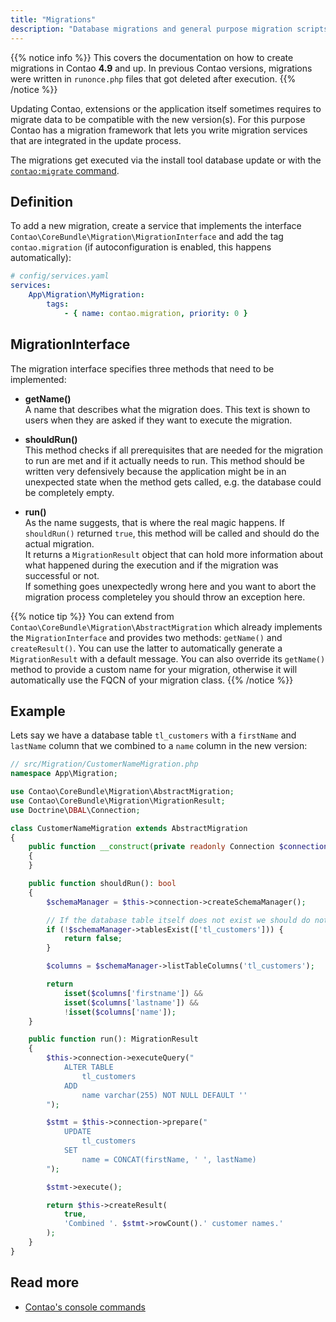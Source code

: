 ```yaml
---
title: "Migrations"
description: "Database migrations and general purpose migration scripts."
---
```


{{% notice info %}}
This covers the documentation on how to create migrations in Contao **4.9**
and up. In previous Contao versions, migrations were written in `runonce.php` files that got deleted after execution.
{{% /notice %}}

Updating Contao, extensions or the application itself sometimes requires to migrate data to be compatible with the new version(s). For this purpose Contao has a migration framework that lets you write migration services that are integrated in the update process.

The migrations get executed via the install tool database update or with the [`contao:migrate` command][commands].


## Definition

To add a new migration, create a service that implements the interface `Contao\CoreBundle\Migration\MigrationInterface` and add the tag `contao.migration` (if autoconfiguration is enabled, this happens automatically):

```yaml
# config/services.yaml
services:
    App\Migration\MyMigration:
        tags:
            - { name: contao.migration, priority: 0 }
```

## MigrationInterface

The migration interface specifies three methods that need to be implemented:

* __getName()__ <br>
  A name that describes what the migration does. This text is shown to users when they are asked if they want to execute the migration.

* __shouldRun()__ <br>
  This method checks if all prerequisites that are needed for the migration to run are met and if it actually needs to run. This method 
  should be written very defensively because the application might be in an unexpected state when the method gets called, e.g. the database 
  could be completely empty.

* __run()__ <br>
  As the name suggests, that is where the real magic happens. If `shouldRun()` returned `true`, this method will be called and should do the
  actual migration.<br>
  It returns a `MigrationResult` object that can hold more information about what happened during the execution and if the migration was 
  successful or not.<br>
  If something goes unexpectedly wrong here and you want to abort the migration process completeley you should throw an exception here.

{{% notice tip %}}
You can extend from `Contao\CoreBundle\Migration\AbstractMigration` which already implements the `MigrationInterface` and provides two
methods: `getName()` and `createResult()`. You can use the latter to automatically generate a `MigrationResult` with a default message. You 
can also override its `getName()` method to provide a custom name for your migration, otherwise it will automatically use the FQCN of your 
migration class.
{{% /notice %}}


## Example

Lets say we have a database table `tl_customers` with a `firstName` and `lastName` column that we combined to a `name` column in the new 
version:

```php
// src/Migration/CustomerNameMigration.php
namespace App\Migration;

use Contao\CoreBundle\Migration\AbstractMigration;
use Contao\CoreBundle\Migration\MigrationResult;
use Doctrine\DBAL\Connection;

class CustomerNameMigration extends AbstractMigration
{
    public function __construct(private readonly Connection $connection)
    {
    }

    public function shouldRun(): bool
    {
        $schemaManager = $this->connection->createSchemaManager();

        // If the database table itself does not exist we should do nothing
        if (!$schemaManager->tablesExist(['tl_customers'])) {
            return false;
        }

        $columns = $schemaManager->listTableColumns('tl_customers');

        return 
	        isset($columns['firstname']) &&
	        isset($columns['lastname']) &&
	        !isset($columns['name']);
    }

    public function run(): MigrationResult
    {
        $this->connection->executeQuery("
            ALTER TABLE
                tl_customers
            ADD
                name varchar(255) NOT NULL DEFAULT ''
        ");

        $stmt = $this->connection->prepare("
            UPDATE
                tl_customers
            SET
                name = CONCAT(firstName, ' ', lastName)
        ");

        $stmt->execute();

        return $this->createResult(
            true, 
            'Combined '. $stmt->rowCount().' customer names.'
        );
    }
}
```


## Read more

* [Contao's console commands][commands]


[commands]: /reference/commands/

